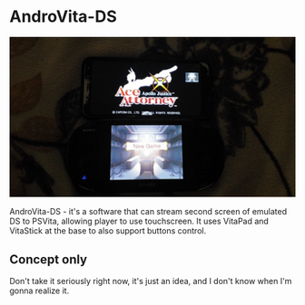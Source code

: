 # AndroVita-DS
<p align="center"><img src="./screenshots/concept.jpg"></p>

AndroVita-DS - it's a software that can stream second screen of emulated DS to PSVita, allowing player to use touchscreen. It uses VitaPad and VitaStick at the base to also support buttons control.

## Concept only
Don't take it seriously right now, it's just an idea, and I don't know when I'm gonna realize it.
